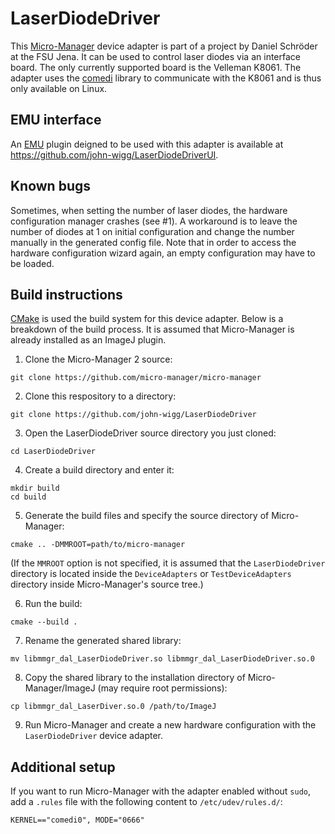 # LaserDiodeDriver

This [Micro-Manager](https://github.com/micro-manager/micro-manager) device adapter is part of a project by Daniel Schröder at the FSU Jena. It can be used to control laser diodes via an interface board. The only currently supported board is the Velleman K8061. The adapter uses the [comedi](https://www.comedi.org/) library to communicate with the K8061 and is thus only available on Linux.

## EMU interface

An [EMU](https://micro-manager.org/wiki/EMU) plugin deigned to be used with this adapter is available at https://github.com/john-wigg/LaserDiodeDriverUI.

## Known bugs

Sometimes, when setting the number of laser diodes, the hardware configuration manager crashes (see #1). A workaround is to leave the number of diodes at 1 on initial configuration and change the number manually in the generated config file. Note that in order to access the hardware configuration wizard again, an empty configuration may have to be loaded.

## Build instructions

[CMake](https://cmake.org/) is used the build system for this device adapter. Below is a breakdown of the build process. It is assumed that Micro-Manager is already installed as an ImageJ plugin.

1. Clone the Micro-Manager 2 source:
```
git clone https://github.com/micro-manager/micro-manager
```

2. Clone this respository to a directory:
```
git clone https://github.com/john-wigg/LaserDiodeDriver
```

3. Open the LaserDiodeDriver source directory you just cloned:
```
cd LaserDiodeDriver
```

4. Create a build directory and enter it:
```
mkdir build
cd build
```

5. Generate the build files and specify the source directory of Micro-Manager:
```
cmake .. -DMMROOT=path/to/micro-manager
```
(If the `MMROOT` option is not specified, it is assumed that the `LaserDiodeDriver` directory is located inside the `DeviceAdapters` or `TestDeviceAdapters` directory inside Micro-Manager's source tree.)

6. Run the build:
```
cmake --build .
```

7. Rename the generated shared library:
```
mv libmmgr_dal_LaserDiodeDriver.so libmmgr_dal_LaserDiodeDriver.so.0
```

8. Copy the shared library to the installation directory of Micro-Manager/ImageJ (may require root permissions):
```
cp libmmgr_dal_LaserDiver.so.0 /path/to/ImageJ
```

9. Run Micro-Manager and create a new hardware configuration with the `LaserDiodeDriver` device adapter.

## Additional setup

If you want to run Micro-Manager with the adapter enabled without `sudo`, add a `.rules` file with the following content to `/etc/udev/rules.d/`:

```
KERNEL=="comedi0", MODE="0666"
```
